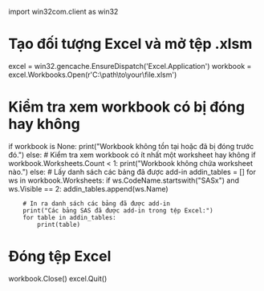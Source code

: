 import win32com.client as win32

# Tạo đối tượng Excel và mở tệp .xlsm
excel = win32.gencache.EnsureDispatch('Excel.Application')
workbook = excel.Workbooks.Open(r'C:\path\to\your\file.xlsm')

# Kiểm tra xem workbook có bị đóng hay không
if workbook is None:
    print("Workbook không tồn tại hoặc đã bị đóng trước đó.")
else:
    # Kiểm tra xem workbook có ít nhất một worksheet hay không
    if workbook.Worksheets.Count < 1:
        print("Workbook không chứa worksheet nào.")
    else:
        # Lấy danh sách các bảng đã được add-in
        addin_tables = []
        for ws in workbook.Worksheets:
            if ws.CodeName.startswith("SASx") and ws.Visible == 2:
                addin_tables.append(ws.Name)

        # In ra danh sách các bảng đã được add-in
        print("Các bảng SAS đã được add-in trong tệp Excel:")
        for table in addin_tables:
            print(table)

# Đóng tệp Excel
workbook.Close()
excel.Quit()
